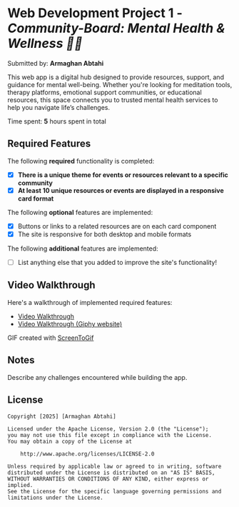 # Web Development Project 1 - *Community-Board: Mental Health & Wellness 🌿💙*

Submitted by: **Armaghan Abtahi**

This web app is a digital hub designed to provide resources, support, and guidance for mental well-being. Whether you're looking for meditation tools, therapy platforms, emotional support communities, or educational resources, this space connects you to trusted mental health services to help you navigate life’s challenges.

Time spent: **5** hours spent in total

## Required Features

The following **required** functionality is completed:

- [x] **There is a unique theme for events or resources relevant to a specific community**
- [x] **At least 10 unique resources or events are displayed in a responsive card format**

The following **optional** features are implemented:

- [x] Buttons or links to a related resources are on each card component
- [x] The site is responsive for both desktop and mobile formats

The following **additional** features are implemented:

* [ ] List anything else that you added to improve the site's functionality!


## Video Walkthrough

Here's a walkthrough of implemented required features:

- [Video Walkthrough](https://github.com/ArmaghanAb/Community-Board/blob/master/src/assets/Walkthrough.gif)
- [Video Walkthrough (Giphy website)](https://media3.giphy.com/media/v1.Y2lkPTc5MGI3NjExYmU0ZnNsMWRzcjBpbDE0cG9xemNzM2NkenZpdHhxMWowOWltdzF2YiZlcD12MV9pbnRlcm5hbF9naWZfYnlfaWQmY3Q9Zw/KT4x7nPPgfRW3lSPp9/giphy.gif)

GIF created with [ScreenToGif](https://www.screentogif.com/)


## Notes

Describe any challenges encountered while building the app.

## License

    Copyright [2025] [Armaghan Abtahi]

    Licensed under the Apache License, Version 2.0 (the "License");
    you may not use this file except in compliance with the License.
    You may obtain a copy of the License at

        http://www.apache.org/licenses/LICENSE-2.0

    Unless required by applicable law or agreed to in writing, software
    distributed under the License is distributed on an "AS IS" BASIS,
    WITHOUT WARRANTIES OR CONDITIONS OF ANY KIND, either express or implied.
    See the License for the specific language governing permissions and
    limitations under the License.

